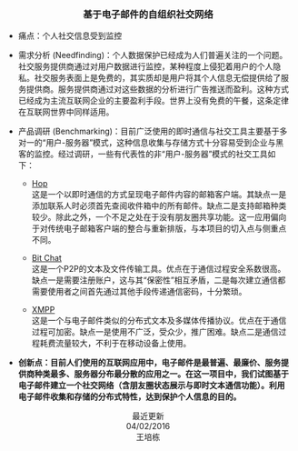 <center><h3>基于电子邮件的自组织社交网络</h3></center>

* 痛点：个人社交信息受到监控

* 需求分析 (Needfinding)：个人数据保护已经成为人们普遍关注的一个问题。社交服务提供商通过对用户数据进行监控，某种程度上侵犯着用户的个人隐私。社交服务表面上是免费的，其实质却是用户将其个人信息无偿提供给了服务提供商。服务提供商通过对这些数据的分析进行广告推送而盈利。这种方式已经成为主流互联网企业的主要盈利手段。世界上没有免费的午餐，这条定律在互联网世界中同样适用。

* 产品调研 (Benchmarking)：目前广泛使用的即时通信与社交工具主要基于多对一的“用户-服务器”模式，这种信息收集与存储方式十分容易受到企业与黑客的监控。经过调研，一些有代表性的非“用户-服务器”模式的社交工具如下：

	* [Hop](http://gethop.com/s/press/)  
	这是一个以即时通信的方式呈现电子邮件内容的邮箱客户端。其缺点一是添加联系人时必须首先查阅收件箱中的所有邮件。缺点二是支持邮箱种类较少。除此之外，一个不足之处在于没有朋友圈共享功能。这一应用偏向于对传统电子邮箱客户端的整合与重新排版，与本项目的切入点与侧重点不同。

	* [Bit Chat](https://bitchat.im/)  
	这是一个P2P的文本及文件传输工具。优点在于通信过程安全系数很高。缺点一是需要注册账户，这与其“保密性”相互矛盾，二是每次建立通信都需要使用者之间首先通过其他手段传递通信密码，十分繁琐。
	
	* [XMPP](http://xmpp.org/)  
	这是一个与电子邮件类似的分布式文本及多媒体传播协议。优点在于通信过程可加密。缺点一是使用不广泛，受众少，推广困难。缺点二是通信过程耗费流量较大，不利于在移动设备上使用。

* **创新点：目前人们使用的互联网应用中，电子邮件是最普遍、最廉价、服务提供商种类最多、服务器分布最分散的应用之一。在这一项目中，我们试图基于电子邮件建立一个社交网络（含朋友圈状态展示与即时文本通信功能）。利用电子邮件收集和存储的分布式特性，达到保护个人信息的目的。**

<p align="center">
最近更新
<br>04/02/2016
<br>王培栋
</p>
